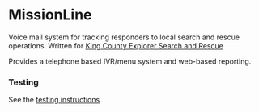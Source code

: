 # MissionLine
Voice mail system for tracking responders to local search and rescue operations. Written for [King County Explorer Search and Rescue](http://www.kcesar.org/)

Provides a telephone based IVR/menu system and web-based reporting.


### Testing
See the [testing instructions](testing.md)